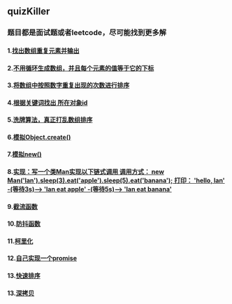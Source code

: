 ## quizKiller

### 题目都是面试题或者leetcode，尽可能找到更多解

#### 1.[找出数组重复元素并输出](https://github.com/ShiTuoCheng/quizKiller/blob/master/unique.js)

#### 2.[不用循环生成数组，并且每个元素的值等于它的下标](https://github.com/ShiTuoCheng/quizKiller/blob/master/createArrayWithoutLoop.js)

#### 3.[将数组中按照数字重复出现的次数进行排序](https://github.com/ShiTuoCheng/quizKiller/blob/master/sortRepeat.js)

#### 4.[根据关键词找出 所在对象id](https://github.com/ShiTuoCheng/quizKiller/blob/master/findDocList.js)

#### 5.[洗牌算法，真正打乱数组排序](https://github.com/ShiTuoCheng/quizKiller/blob/master/Fisher_Yates_shuffle.js)

#### 6.[模拟Object.create()](https://github.com/ShiTuoCheng/quizKiller/blob/master/ObjectCreat.js)

#### 7.[模拟new()](https://github.com/ShiTuoCheng/quizKiller/blob/master/ObjectCreat.js)

#### 8.[实现：写一个类Man实现以下链式调用 调用方式： new Man('lan').sleep(3).eat('apple').sleep(5).eat('banana'); 打印： 'hello, lan' -(等待3s)--> 'lan eat apple' -(等待5s)--> 'lan eat banana'](https://github.com/ShiTuoCheng/quizKiller/blob/master/CodingMan.js)

#### 9.[截流函数](https://github.com/ShiTuoCheng/quizKiller/blob/master/throttle.js)

#### 10.[防抖函数](https://github.com/ShiTuoCheng/quizKiller/blob/master/debounce.js)

#### 11.[柯里化](https://github.com/ShiTuoCheng/quizKiller/blob/master/curry.js)

#### 12.[自己实现一个promise](https://github.com/ShiTuoCheng/quizKiller/blob/master/promise.js)

#### 13.[快速排序](https://github.com/ShiTuoCheng/quizKiller/blob/master/quickSort.js)

#### 13.[深拷贝](https://github.com/ShiTuoCheng/quizKiller/blob/master/deepCopy.js)